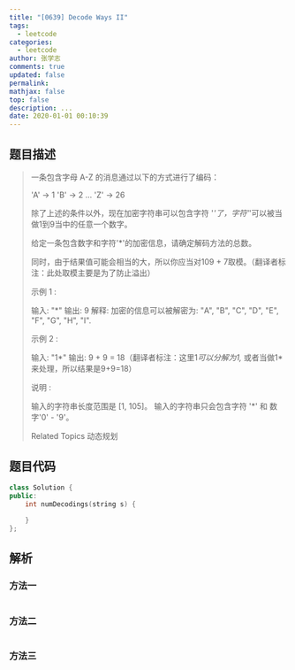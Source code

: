 ```yaml
---
title: "[0639] Decode Ways II"
tags:
  - leetcode
categories:
  - leetcode
author: 张学志
comments: true
updated: false
permalink:
mathjax: false
top: false
description: ...
date: 2020-01-01 00:10:39
---
```


## 题目描述

> 一条包含字母 A-Z 的消息通过以下的方式进行了编码： 
> 
> 'A' -> 1
> 'B' -> 2
> ...
> 'Z' -> 26
> 
> 
> 除了上述的条件以外，现在加密字符串可以包含字符 '*'了，字符'*'可以被当做1到9当中的任意一个数字。 
> 
> 给定一条包含数字和字符'*'的加密信息，请确定解码方法的总数。 
> 
> 同时，由于结果值可能会相当的大，所以你应当对109 + 7取模。（翻译者标注：此处取模主要是为了防止溢出） 
> 
> 示例 1 : 
> 
> 输入: "*"
> 输出: 9
> 解释: 加密的信息可以被解密为: "A", "B", "C", "D", "E", "F", "G", "H", "I".
> 
> 
> 示例 2 : 
> 
> 输入: "1*"
> 输出: 9 + 9 = 18（翻译者标注：这里1*可以分解为1,* 或者当做1*来处理，所以结果是9+9=18）
> 
> 
> 说明 : 
> 
> 
> 输入的字符串长度范围是 [1, 105]。 
> 输入的字符串只会包含字符 '*' 和 数字'0' - '9'。 
> 
> Related Topics 动态规划

## 题目代码

```cpp
class Solution {
public:
    int numDecodings(string s) {
        
    }
};
```

## 解析

### 方法一

```cpp

```

### 方法二

```cpp

```

### 方法三

```cpp

```

